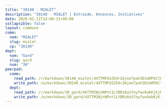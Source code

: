```yaml
---
title: "30140 - MIALET"
description: "30140 - MIALET | Entraide, Annonces, Initiatives"
date: 2020-01-11T14:09:21+09:00
collapsible: false
layout: commune
comm:
  nom: "MIALET"
  slug: mialet
  cp: "30140"
dept:
  nom: "Gard"
  slug: gard
  num: "30"
peerpad:
  comm:
    read_path: /r/markdown/30140_mialet/4XTTMFGSZk9rZmjee7pah3D3aMFKCtHNZ3L5sFR2SPXZMywjy
    write_path: /w/markdown/30140_mialet/4XTTMFGSZk9rZmjee7pah3D3aMFKCtHNZ3L5sFR2SPXZMywjy-K3TgTh5Db9AJorjofaK5ubqNmMXTfbKRfvUdBRgGFQFRBPYuh9tz3iJD1wgBQPJVFLJNBhvHk8jLqY29DdAnC8UeaZwDJAhkmFr4ZRampVxUwLZnx2VXKKSydGuuob5kSMZ54DJK
  dept:
    read_path: /r/markdown/30_gard/4XTTM2WjnNPnt1LYBRz8uSfoyfwv6abKjKjNdBGxuvymmgvkj
    write_path: /w/markdown/30_gard/4XTTM2WjnNPnt1LYBRz8uSfoyfwv6abKjKjNdBGxuvymmgvkj-K3TgUpCvFefN2LRJ7huXqVovWWqmjJgEMWkVs9s4fhfrGjyZZK9z4gxyddycCKs6S9BWFUcJqqZYCKuxj79SWNiGiob7Xchr25rMmkVQhAFrAwBxAqY3T99GTsQfKxLrXrnx3pGK
---
```


